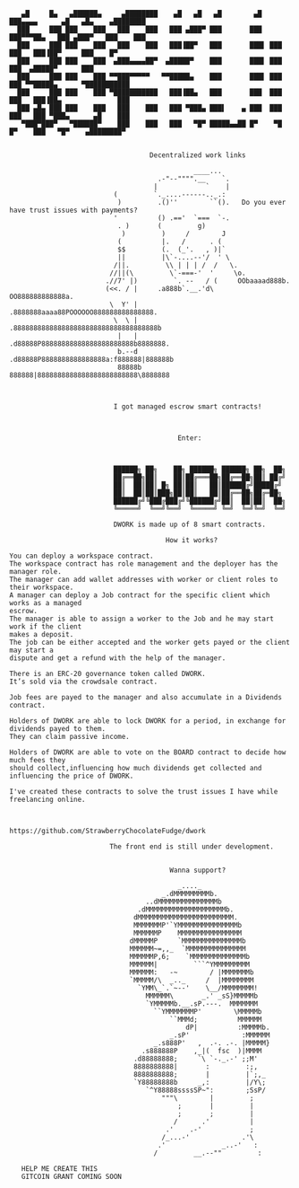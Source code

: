        ▄█     █▄   ▄██████▄     ▄████████    ▄█   ▄█   ▄█        ▄█  ███▄▄▄▄      ▄█   ▄█▄    ▄████████ 
      ███     ███ ███    ███   ███    ███   ███ ▄███▀ ███       ███  ███▀▀▀██▄   ███ ▄███▀   ███    ███  
      ███     ███ ███    ███   ███    ███   ███▐██▀   ███       ███▌ ███   ███   ███▐██▀     ███    █▀   
      ███     ███ ███    ███  ▄███▄▄▄▄██▀  ▄█████▀    ███       ███▌ ███   ███  ▄█████▀      ███       
      ███     ███ ███    ███ ▀▀███▀▀▀▀▀   ▀▀█████▄    ███       ███▌ ███   ███ ▀▀█████▄      ▀███████████
      ███     ███ ███    ███ ▀███████████   ███▐██▄   ███       ███  ███   ███   ███▐██▄              ███
      ███ ▄█▄ ███ ███    ███   ███    ███   ███ ▀███▄ ███▌    ▄ ███  ███   ███   ███ ▀███▄      ▄█    ███
       ▀███▀███▀   ▀██████▀    ███    ███   ███   ▀█▀ █████▄▄██ █▀    ▀█   █▀    ███   ▀█▀    ▄████████▀


                                       Decentralized work links

                                                  ____...                                  
                                         .-"--"""".__    `.                                
                                        |            `    |                                
                              (         `._....------.._.:          
                               )         .()''        ``().   Do you ever have trust issues with payments?                             
                              '          () .=='  `===  `-.         
                               . )       (         g)                                
                                )         )     /        J          
                               (          |.   /      . (                                  
                               $$         (.  (_'.   , )|`                                 
                               ||         |\`-....--'/  ' \                                
                              /||.         \\ | | | /  /   \.                              
                             //||(\         \`-===-'  '     \o.                            
                            .//7' |)         `. --   / (     OObaaaad888b.                 
                            (<<. / |     .a888b`.__.'d\     OO888888888888a.               
                             \  Y' |    .8888888aaaa88POOOOOO888888888888888.              
                              \  \ |   .888888888888888888888888888888888888b              
                               |   |  .d88888P88888888888888888888888b8888888.             
                               b.--d .d88888P8888888888888888a:f888888|888888b             
                               88888b 888888|8888888888888888888888888\8888888



                              I got managed escrow smart contracts!



                                              Enter:



                              ██████╗ ██╗    ██╗ ██████╗ ██████╗ ██╗  ██╗
                              ██╔══██╗██║    ██║██╔═══██╗██╔══██╗██║ ██╔╝
                              ██║  ██║██║ █╗ ██║██║   ██║██████╔╝█████╔╝ 
                              ██║  ██║██║███╗██║██║   ██║██╔══██╗██╔═██╗ 
                              ██████╔╝╚███╔███╔╝╚██████╔╝██║  ██║██║  ██╗
                              ╚═════╝  ╚══╝╚══╝  ╚═════╝ ╚═╝  ╚═╝╚═╝  ╚═╝

                              DWORK is made up of 8 smart contracts.
                                   
                                           How it works?

    You can deploy a workspace contract.
    The workspace contract has role management and the deployer has the manager role.
    The manager can add wallet addresses with worker or client roles to their workspace.
    A manager can deploy a Job contract for the specific client which works as a managed
    escrow.
    The manager is able to assign a worker to the Job and he may start work if the client
    makes a deposit.
    The job can be either accepted and the worker gets payed or the client may start a 
    dispute and get a refund with the help of the manager.
    
    There is an ERC-20 governance token called DWORK.
    It’s sold via the crowdsale contract.

    Job fees are payed to the manager and also accumulate in a Dividends contract.

    Holders of DWORK are able to lock DWORK for a period, in exchange for dividends payed to them.
    They can claim passive income.

    Holders of DWORK are able to vote on the BOARD contract to decide how much fees they 
    should collect,influencing how much dividends get collected and influencing the price of DWORK.
                           
    I've created these contracts to solve the trust issues I have while freelancing online.
    
                           
                           https://github.com/StrawberryChocolateFudge/dwork 
    
                             The front end is still under development.
     
                         
                                            Wanna support?
                        
                                              _...._
                                          _.dMMMMMMMMMb.
                                      ..dMMMMMMMMMMMMMMMb
                                    .dMMMMMMMMMMMMMMMMMMMMb.
                                   dMMMMMMMMMMMMMMMMMMMMMMMM.
                                   MMMMMMMP'`YMMMMMMMMMMMMMMMb
                                   MMMMMMP    MMMMMMMMMMMMMMMM
                                  dMMMMMP     `MMMMMMMMMMMMMMMb
                                  MMMMMM~=,,_  `MMMMMMMMMMMMMMM
                                  MMMMMMP,6;    `MMMMMMMMMMMMMMb
                                  MMMMMM|         ```^YMMMMMMMMM
                                  MMMMMM:   -~        / |MMMMMMMb
                                  `MMMMM/\  _.._     /  |MMMMMMMM
                                    `YMM\_`.`~--'    \__/MMMMMMMM!
                                      MMMMMM\       _.' _sS}MMMMMb
                                      `YMMMMMb.__.sP.---.  MMMMMMM
                                        ``YMMMMMMMP'        \MMMMMb
                                            ``MMMd;          MMMMMM
                                                dP|          :MMMMMb.
                                            _.sP'             :MMMMMM
                                        _.s888P'   ,  .-. .-. |MMMMM}
                                     .s888888P    ,_|(  fsc  )|MMMM
                                   .d88888888;     `\ `-._.-' ;;M'
                                   8888888888|       :         :;,
                                   8888888888;       |         |`;,_
                                   `Y88888888b     _,:         |/Y\;
                                      `^Y88888ssssSP~":        ;SsP/
                                          """\        |         ;
                                              ;       |         |
                                              ;       ;         |
                                             /      .'          |
                                           .'    .-'            ;
                                          /_...-'             .'\
                                         .'              _..-'   :
                                        /         __.--""         :

       HELP ME CREATE THIS
       GITCOIN GRANT COMING SOON
